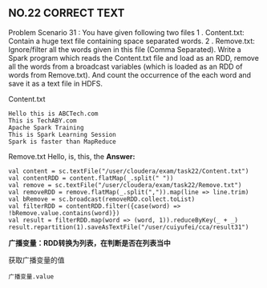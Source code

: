 ## NO.22 CORRECT TEXT

Problem Scenario 31 : You have given following two files
1 . Content.txt: Contain a huge text file containing space separated words.
2 . Remove.txt: Ignore/filter all the words given in this file (Comma Separated).
Write a Spark program which reads the Content.txt file and load as an RDD, remove all the words from a broadcast variables (which is loaded as an RDD of words from Remove.txt). And count the occurrence of the each word and save it as a text file in HDFS. 

Content.txt

```
Hello this is ABCTech.com
This is TechABY.com
Apache Spark Training
This is Spark Learning Session
Spark is faster than MapReduce
```

Remove.txt
Hello, is, this, the
**Answer:**

```
val content = sc.textFile("/user/cloudera/exam/task22/Content.txt")
val contentRDD = content.flatMap(_.split(" "))
val remove = sc.textFile("/user/cloudera/exam/task22/Remove.txt")
val removeRDD = remove.flatMap(_.split(",")).map(line => line.trim)
val bRemove = sc.broadcast(removeRDD.collect.toList)
val filterRDD = contentRDD.filter({case(word) => !bRemove.value.contains(word)})
val result = filterRDD.map(word => (word, 1)).reduceByKey(_ + _)
result.repartition(1).saveAsTextFile("/user/cuiyufei/cca/result31")
```

**广播变量：RDD转换为列表，在判断是否在列表当中**

获取广播变量的值

```
广播变量.value
```

